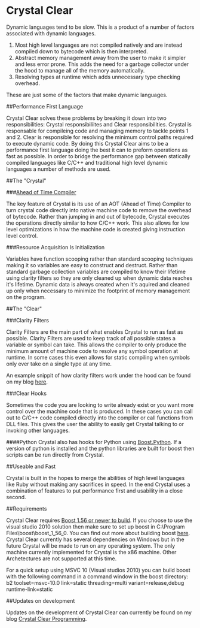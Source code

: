Crystal Clear
=============

Dynamic languages tend to be slow. This is a product of a number of factors associated with dynamic languages. 

1. Most high level languages are not compiled natively and are instead compiled down to bytecode which is then interpreted.
2. Abstract memory management away from the user to make it simpler and less error prone. This adds the need for a garbage collector under the hood to manage all of the memory automatically.
3. Resolving types at runtime which adds unnecessary type checking overhead. 

These are just some of the factors that make dynamic languages.

##Performance First Language

Crystal Clear solves these problems by breaking it down into two responsibilities: Crystal responsibiliites and Clear responsibilities. Crystal is responsable for compileing code and managing memory  to tackle points 1 and 2. Clear is responsible for resolving the minimum control paths required to execute dynamic code. By doing this Crystal Clear aims to be a performance first language doing the best it can to preform operations as fast as possible. In order to bridge the performance gap between statically compiled languages like C/C++ and traditional high level dynamic languages a number of methods are used.

##The "Crystal"

###[Ahead of Time Compiler](https://github.com/MatthewKaes/DynamicCompiler)

The key feature of Crystal is its use of an AOT (Ahead of Time) Compiler to turn crystal code directly into native machine code to remove the overhead of bytecode. Rather than jumping in and out of bytecode, Crystal executes the operations directly similar to how C/C++ work. This also allows for low level optimizations in how the machine code is created giving instruction level control.

###Resource Acquisition Is Initialization

Variables have function scooping rather than standard scooping techniques making it so variables are easy to construct and destruct. Rather than standard garbage collection variables are compiled to know their lifetime using clarity filters so they are only cleaned up when dynamic data reaches it's lifetime. Dynamic data is always created when it's aquired and cleaned up only when necessary to minimize the footprint of memory management on the program.

##The "Clear"

###Clarity Filters

Clarity Filters are the main part of what enables Crystal to run as fast as possible. Clarity Filters are used to keep track of all possible states a variable or symbol can take. This allows the compiler to only produce the minimum amount of machine code to resolve any symbol operation at runtime. In some cases this even allows for static compiling when symbols only ever take on a single type at any time. 

An example snippit of how clarity filters work under the hood can be found on my blog [here](http://crystalclearprogramming.blogspot.com/2014/06/clarity-im-going-insane.html).

###Clear Hooks

Sometimes the code you are looking to write already exist or you want more control over the machine code that is produced. In these cases you can call out to C/C++ code compiled directly into the compiler or call functions from DLL files. This gives the user the ability to easily get Crystal talking to or invoking other languages.

####Python
Crystal also has hooks for Python using [Boost.Python](http://www.boost.org/doc/libs/1_56_0/libs/python/doc/). If a version of python is installed and the python libraries are built for boost then scripts can be run directly from Crystal. 


##Useable and Fast

Crystal is built in the hopes to merge the abilities of high level languages like Ruby without making any sacrifices in speed. In the end Crystal uses a combination of features to put performance first and usability in a close second.

##Requirements

Crystal Clear requires [Boost 1.56 or newer to build](http://sourceforge.net/projects/boost/files/boost/1.56.0/). If you choose to use the visual studio 2010 solution then make sure to set up boost in C:\Program Files\boost\boost_1_56_0\. You can find out more about building boost [here](http://www.boost.org/doc/libs/1_56_0/more/getting_started/windows.html). Crystal Clear currently has several dependencies on Windows but in the future Crystal will be made to run on any operating system. The only machine currently implemented for Crystal is the x86 machine. Other Archetectures are not supported at this time.

For a quick setup using MSVC 10 (Visual studios 2010) you can build boost with the following command in a command window in the boost directory:
b2 toolset=msvc-10.0 link=static threading=multi variant=release,debug runtime-link=static

##Updates on development

Updates on the development of Crystal Clear can currently be found on my blog [Crystal Clear Programming](http://crystalclearprogramming.blogspot.com/search/label/Crystal%20Clear).
